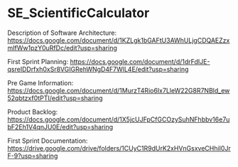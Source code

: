 # SE_ScientificCalculator
Description of Software Architecture: https://docs.google.com/document/d/1KZLgk1bGAFtU3AWhULjgCDQAEZzxmIfWw1pzY0uRfDc/edit?usp=sharing

First Sprint Planning: https://docs.google.com/document/d/1drFdIJE-qsreIDDrfxh0xSr8VGIGRehWNgD4F7WlL4E/edit?usp=sharing

Pre Game Information: https://docs.google.com/document/d/1MurzT4Rio6Ix7LleW22G8R7NBld_ew52qbtzxf0tPTI/edit?usp=sharing

Product Backlog: https://docs.google.com/document/d/1X5jcUJFpCfGCOzySuhNFhbbv16e7ubF2Eh1V4qnJU0E/edit?usp=sharing

First Sprint Documentation: https://drive.google.com/drive/folders/1CUyC1R9dUrK2xHVnGsxveCHhiI0JrF-9?usp=sharing

